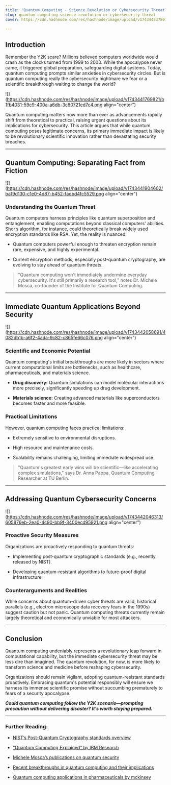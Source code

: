```yaml
---
title: "Quantum Computing - Science Revolution or Cybersecurity Threat?"
slug: quantum-computing-science-revolution-or-cybersecurity-threat
cover: https://cdn.hashnode.com/res/hashnode/image/upload/v1743442378076/43d9b48f-de17-4a77-b1ac-dc1f3f7dd4f7.jpeg

---
```


## Introduction

Remember the Y2K scare? Millions believed computers worldwide would crash as the clocks turned from 1999 to 2000. While the apocalypse never came, it triggered global preparation, safeguarding digital systems. Today, quantum computing prompts similar anxieties in cybersecurity circles. But is quantum computing really the cybersecurity nightmare we fear or a scientific breakthrough waiting to change the world?

![](https://cdn.hashnode.com/res/hashnode/image/upload/v1743441769821/b1fb4031-59c9-400a-a6db-3c60721ed7c4.png align="center")

Quantum computing matters now more than ever as advancements rapidly shift from theoretical to practical, raising urgent questions about its implications for cybersecurity. This article argues that while quantum computing poses legitimate concerns, its primary immediate impact is likely to be revolutionary scientific innovation rather than devastating security breaches.

---

## Quantum Computing: Separating Fact from Fiction

![](https://cdn.hashnode.com/res/hashnode/image/upload/v1743441904602/ba19d130-c1e0-4d87-b452-fadbd4fc5529.png align="center")

### Understanding the Quantum Threat

Quantum computers harness principles like quantum superposition and entanglement, enabling computations beyond classical computers' abilities. Shor’s algorithm, for instance, could theoretically break widely used encryption standards like RSA. Yet, the reality is nuanced:

* Quantum computers powerful enough to threaten encryption remain rare, expensive, and highly experimental.
    
* Current encryption methods, especially post-quantum cryptography, are evolving to stay ahead of quantum threats.
    

> "Quantum computing won't immediately undermine everyday cybersecurity. It's still primarily a research tool," notes Dr. Michele Mosca, co-founder of the Institute for Quantum Computing.

---

## Immediate Quantum Applications Beyond Security

![](https://cdn.hashnode.com/res/hashnode/image/upload/v1743442058691/4082db1b-a6f2-4ada-9c82-c865fe66c076.png align="center")

### Scientific and Economic Potential

Quantum computing's initial breakthroughs are more likely in sectors where current computational limits are bottlenecks, such as healthcare, pharmaceuticals, and materials science.

* **Drug discovery:** Quantum simulations can model molecular interactions more precisely, significantly speeding up drug development.
    
* **Materials science:** Creating advanced materials like superconductors becomes faster and more feasible.
    

### Practical Limitations

However, quantum computing faces practical limitations:

* Extremely sensitive to environmental disruptions.
    
* High resource and maintenance costs.
    
* Scalability remains challenging, limiting immediate widespread use.
    

> "Quantum's greatest early wins will be scientific—like accelerating complex simulations," says Dr. Anna Pappa, Quantum Computing Researcher at TU Berlin.

---

## Addressing Quantum Cybersecurity Concerns

![](https://cdn.hashnode.com/res/hashnode/image/upload/v1743442046313/605876eb-2ea0-4c90-bb9f-3400ecd95921.png align="center")

### Proactive Security Measures

Organizations are proactively responding to quantum threats:

* Implementing post-quantum cryptographic standards (e.g., recently released by NIST).
    
* Developing quantum-resistant algorithms to future-proof digital infrastructure.
    

### Counterarguments and Realities

While concerns about quantum-driven cyber threats are valid, historical parallels (e.g., electron microscope data recovery fears in the 1990s) suggest caution but not panic. Quantum computing threats currently remain largely theoretical and economically unviable for most attackers.

---

## Conclusion

Quantum computing undeniably represents a revolutionary leap forward in computational capability, but the immediate cybersecurity threat may be less dire than imagined. The quantum revolution, for now, is more likely to transform science and medicine before reshaping cybersecurity.

Organizations should remain vigilant, adopting quantum-resistant standards proactively. Embracing quantum's potential responsibly will ensure we harness its immense scientific promise without succumbing prematurely to fears of a security apocalypse.

***Could quantum computing follow the Y2K scenario—prompting precaution without delivering disaster? It's worth staying prepared.***

---

### Further Reading:

* [NIST’s Post-Quantum Cryptography standards overview](https://www.nist.gov/news-events/news/2024/08/nist-releases-first-3-finalized-post-quantum-encryption-standards)
    
* [“Quantum Computing Explained” by IBM Research](https://www.nist.gov/news-events/news/2024/08/nist-releases-first-3-finalized-post-quantum-encryption-standards)
    
* [Michele Mosca’s publications on quantum security](https://globalriskinstitute.org/publication/quantum-computing-cybersecurity/)
    
* [Recent breakthroughs in quantum computing and their implications](https://www.wevolver.com/article/breakthroughs-in-quantum-computing)
    
* [Quantum computing applications in pharmaceuticals by mckinsey](https://www.mckinsey.com/industries/life-sciences/our-insights/pharmas-digital-rx-quantum-computing-in-drug-research-and-development)